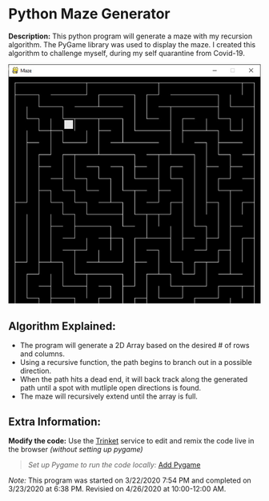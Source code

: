 # Python Maze Generator
**Description:** This python program will generate a maze with my recursion algorithm. The PyGame library was used to display the maze. I created this algorithm to challenge myself, during my self quarantine from Covid-19.

![Program screenshot](./screenshot.jpg)

## Algorithm Explained:
- The program will generate a 2D Array based on the desired # of rows and columns.
- Using a recursive function, the path begins to branch out in a possible direction.
- When the path hits a dead end, it will back track along the generated path until a spot with mutliple open directions is found.
- The maze will recursively extend until the array is full.

## Extra Information:
**Modify the code:** Use the [Trinket](https://trinket.io/pygame/6faa225a79) service to edit and remix the code live in the browser *(without setting up pygame)*

>*Set up Pygame to run the code locally:* [Add Pygame](https://stackoverflow.com/questions/28453854/add-pygame-module-in-pycharm-id)

*Note:* This program was started on 3/22/2020 7:54 PM and completed on 3/23/2020 at 6:38 PM. Revisied on 4/26/2020 at 10:00-12:00 AM.